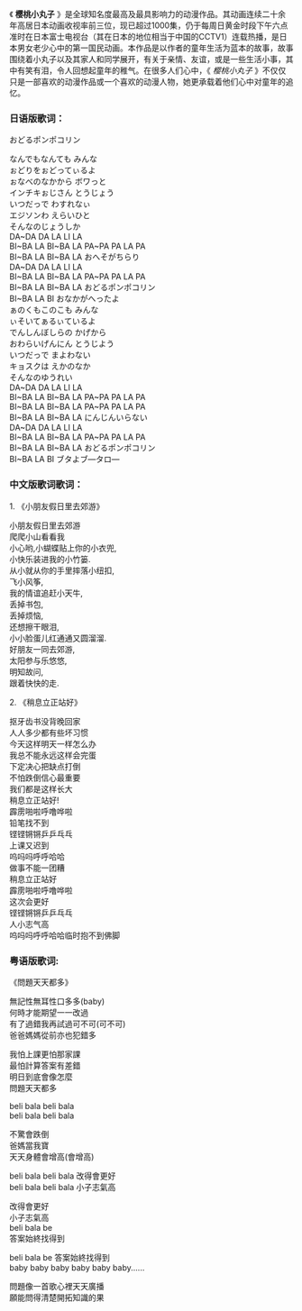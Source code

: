 

《 **樱桃小丸子**
》是全球知名度最高及最具影响力的动漫作品。其动画连续二十余年高居日本动画收视率前三位，现已超过1000集，仍于每周日黄金时段下午六点准时在日本富士电视台（其在日本的地位相当于中国的CCTV1）连载热播，是日本男女老少心中的第一国民动画。本作品是以作者的童年生活为蓝本的故事，故事围绕着小丸子以及其家人和同学展开，有关于亲情、友谊，或是一些生活小事，其中有笑有泪，令人回想起童年的稚气。在很多人们心中，《
_樱桃小丸子_ 》不仅仅只是一部喜欢的动漫作品或一个喜欢的动漫人物，她更承载着他们心中对童年的追忆。

### 日语版歌词：

おどるポンポコリン

なんでもなんても みんな  
ぉどりをぉどってぃるよ  
ぉなべのなかから ボワっと  
インチキぉじさん とうじょう  
いつだっで わすれなぃ  
エジソンわ えらいひと  
そんなのじょうしか  
DA~DA DA LA LI LA  
BI~BA LA BI~BA LA PA~PA PA LA PA  
BI~BA LA BI~BA LA おへそがちらり  
DA~DA DA LA LI LA  
BI~BA LA BI~BA LA PA~PA PA LA PA  
BI~BA LA BI~BA LA おどるポンポコリン  
BI~BA LA BI おなかがへったよ  
ぁのくもこのこも みんな  
ぃそいてぁるぃているよ  
でんしんぼしらの かげから  
おわらいげんにん とうじよう  
いつだっで まよわない  
キョスクは えかのなか  
そんなのゆうれい  
DA~DA DA LA LI LA  
BI~BA LA BI~BA LA PA~PA PA LA PA  
BI~BA LA BI~BA LA PA~PA PA LA PA  
BI~BA LA BI~BA LA にんじんいらない  
DA~DA DA LA LI LA  
BI~BA LA BI~BA LA PA~PA PA LA PA  
BI~BA LA BI~BA LA おどるポンポコリン  
BI~BA LA BI ブタよブ—タロ—

### 中文版歌词歌词：

1\. 《小朋友假日里去郊游》

小朋友假日里去郊游  
爬爬小山看看我  
小心哟,小蝴蝶贴上你的小衣兜,  
小快乐装进我的小竹篓.  
从小就从你的手里摔落小纽扣,  
飞小风筝,  
我的情谊追赶小天牛,  
丢掉书包,  
丢掉烦恼,  
还想擦干眼泪,  
小小脸蛋儿红通通又圆溜溜.  
好朋友一同去郊游,  
太阳参与乐悠悠,  
明知故问,  
跟着快快的走.

2\. 《稍息立正站好》

抠牙齿书没背晚回家  
人人多少都有些坏习惯  
今天这样明天一样怎么办  
我总不能永远这样会完蛋  
下定决心把缺点打倒  
不怕跌倒信心最重要  
我们都是这样长大  
稍息立正站好!  
霹雳啪啦呼噜哗啦  
铅笔找不到  
铿铿锵锵乒乒乓乓  
上课又迟到  
呜吗吗呼呼哈哈  
做事不能一团糟  
稍息立正站好  
霹雳啪啦呼噜哗啦  
这次会更好  
铿铿锵锵乒乒乓乓  
人小志气高  
呜吗吗呼呼哈哈临时抱不到佛脚

### 粤语版歌词:

《問題天天都多》

無記性無耳性口多多(baby)  
何時才能期望一一改過  
有了過錯我再試過可不可(可不可)  
爸爸媽媽從前亦也犯錯多

我怕上課更怕那家課  
最怕計算答案有差錯  
明日到底會像怎麼  
問題天天都多

beli bala beli bala  
beli bala beli bala

不驚會跌倒  
爸媽當我寶  
天天身體會增高(會增高)

beli bala beli bala 改得會更好  
beli bala beli bala 小子志氣高

改得會更好  
小子志氣高  
beli bala be  
答案始終找得到

beli bala be 答案始終找得到  
baby baby baby baby baby baby......

問題像一首歌心裡天天廣播  
願能問得清楚開拓知識的果


